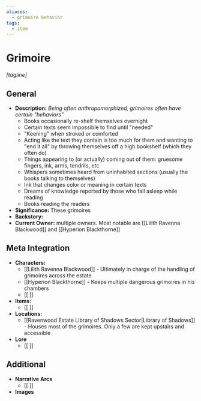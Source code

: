 ```yaml
---
aliases:
  - grimoire behavior
tags:
  - item
---
```

# Grimoire
*[tagline]*

## General

- **Description:** *Being often anthropomorphized, grimoires often have certain "behaviors"*
	- Books occasionally re-shelf themselves overnight
	- Certain texts seem impossible to find until "needed"	
	- "Keening" when stroked or comforted
	- Acting like the text they contain is too much for them and wanting to "end it all" by throwing themselves off a high bookshelf (which they often do)
	- Things appearing to (or actually) coming out of them: gruesome fingers, ink, arms, tendrils, etc
	- Whispers sometimes heard from uninhabited sections (usually the books talking to themselves)
	- Ink that changes color or meaning in certain texts
	- Dreams of knowledge reported by those who fall asleep while reading
	- Books reading the readers
- **Significance:** These grimoires
- **Backstory:**
- **Current Owner:** multiple owners. Most notable are [[Lilith Ravenna Blackwood]] and [[Hyperion Blackthorne]]

## Meta Integration

- **Characters:**
	- [[Lilith Ravenna Blackwood]] - Ultimately in charge of the handling of grimoires across the estate
	- [[Hyperion Blackthorne]] - Keeps multiple dangerous grimoires in his chambers
	- [[ ]]
- **Items:**
	- [[ ]]
- **Locations:** 
	- [[Ravenwood Estate Library of Shadows Sector|Library of Shadows]] - Houses most of the grimoires. Only a few are kept upstairs and accessible
- **Lore**
	- [[ ]]

## Additional

- **Narrative Arcs**
	- [[ ]]
- **Images**